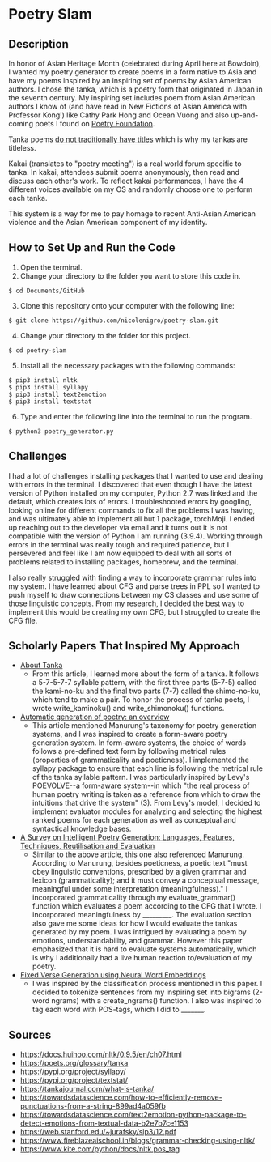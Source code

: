 # Poetry Slam

## Description
In honor of Asian Heritage Month (celebrated during April here at Bowdoin), I wanted my poetry generator to create poems in a form native to Asia and have my poems inspired by an inspiring set of poems by Asian American authors. I chose the tanka, which is a poetry form that originated in Japan in the seventh century. My inspiring set includes poem from Asian American authors I know of (and have read in New Fictions of Asian America with Professor Kong!) like Cathy Park Hong and Ocean Vuong and also up-and-coming poets I found on [Poetry Foundation](https://www.poetryfoundation.org/collections/101589/asian-american-voices-in-poetry).

Tanka poems [do not traditionally have titles](http://www.graceguts.com/essays/why-say-more-the-problem-of-titling-tanka) which is why my tankas are titleless.

Kakai (translates to "poetry meeting") is a real world forum specific to tanka. In kakai, attendees submit poems anonymously, then read and discuss each other's work. To reflect kakai performances, I have the 4 different voices available on my OS and randomly choose one to perform each tanka.

This system is a way for me to pay homage to recent Anti-Asian American violence and the Asian American component of my identity.

## How to Set Up and Run the Code
1. Open the terminal.
2. Change your directory to the folder you want to store this code in.  
```
$ cd Documents/GitHub
```
3. Clone this repository onto your computer with the following line:  
```
$ git clone https://github.com/nicolenigro/poetry-slam.git
```
4. Change your directory to the folder for this project.  
```
$ cd poetry-slam
```
5. Install all the necessary packages with the following commands:
```
$ pip3 install nltk
$ pip3 install syllapy
$ pip3 install text2emotion
$ pip3 install textstat
```
6. Type and enter the following line into the terminal to run the program.  
```
$ python3 poetry_generator.py
```

## Challenges
I had a lot of challenges installing packages that I wanted to use and dealing with errors in the terminal. I discovered that even though I have the latest version of Python installed on my computer, Python 2.7 was linked and the default, which creates lots of errors. I troubleshooted errors by googling, looking online for different commands to fix all the problems I was having, and was ultimately able to implement all but 1 package, torchMoji. I ended up reaching out to the developer via email and it turns out it is not compatible with the version of Python I am running (3.9.4). Working through errors in the terminal was really tough and required patience, but I persevered and feel like I am now equipped to deal with all sorts of problems related to installing packages, homebrew, and the terminal.

I also really struggled with finding a way to incorporate grammar rules into my system. I have learned about CFG and parse trees in PPL so I wanted to push myself to draw connections between my CS classes and use some of those linguistic concepts. From my research, I decided the best way to implement this would be creating my own CFG, but I struggled to create the CFG file.

## Scholarly Papers That Inspired My Approach
* [About Tanka](https://www.tandfonline.com/doi/full/10.1080/19342039.2016.1120610)
	* From this article, I learned more about the form of a tanka. It follows a 5-7-5-7-7 syllable pattern, with the first three parts (5-7-5) called the kami-no-ku and the final two parts (7-7) called the shimo-no-ku, which tend to make a pair. To honor the process of tanka poets, I wrote write_kaminoku() and write_shimonoku() functions.
* [Automatic generation of poetry: an overview](https://www.researchgate.net/profile/Hugo-Goncalo-Oliveira/publication/228610670_Automatic_generation_of_poetry_an_overview/links/00b7d517eea41271af000000/Automatic-generation-of-poetry-an-overview.pdf)
	* This article mentioned Manurung's taxonomy for poetry generation systems, and I was inspired to create a form-aware poetry generation system. In form-aware systems, the choice of words follows a pre-defined text form by following metrical rules (properties of grammaticality and poeticness). I implemented the syllapy package to ensure that each line is following the metrical rule of the tanka syllable pattern. I was particularly inspired by Levy's POEVOLVE--a form-aware system--in which "the real process of human poetry writing is taken as a reference from which to draw the intuitions that drive the system" (3). From Levy's model, I decided to implement evaluator modules for analyzing and selecting the highest ranked poems for each generation as well as conceptual and syntactical knowledge bases.
* [A Survey on Intelligent Poetry Generation: Languages, Features, Techniques, Reutilisation and Evaluation](https://www.aclweb.org/anthology/W17-3502/)
	* Similar to the above article, this one also referenced Manurung. According to Manurung, besides poeticness, a poetic text "must obey linguistic conventions, prescribed by a given grammar and lexicon (grammaticality); and it must convey a conceptual message, meaningful under some interpretation (meaningfulness)." I incorporated grammaticality through my evaluate_grammar() function which evaluates a poem according to the CFG that I wrote. I incorporated meaningfulness by _________. The evaluation section also gave me some ideas for how I would evaluate the tankas generated by my poem. I was intrigued by evaluating a poem by emotions, understandability, and grammar. However this paper emphasized that it is hard to evaluate systems automatically, which is why I additionally had a live human reaction to/evaluation of my poetry.
* [Fixed Verse Generation using Neural Word Embeddings](https://core.ac.uk/download/pdf/79584968.pdf)
	* I was inspired by the classification process mentioned in this paper. I decided to tokenize sentences from my inspiring set into bigrams (2-word ngrams) with a create_ngrams() function. I also was inspired to tag each word with POS-tags, which I did to _______.

## Sources
* https://docs.huihoo.com/nltk/0.9.5/en/ch07.html
* https://poets.org/glossary/tanka
* https://pypi.org/project/syllapy/
* https://pypi.org/project/textstat/
* https://tankajournal.com/what-is-tanka/
* https://towardsdatascience.com/how-to-efficiently-remove-punctuations-from-a-string-899ad4a059fb
* https://towardsdatascience.com/text2emotion-python-package-to-detect-emotions-from-textual-data-b2e7b7ce1153
* https://web.stanford.edu/~jurafsky/slp3/12.pdf
* https://www.fireblazeaischool.in/blogs/grammar-checking-using-nltk/
* https://www.kite.com/python/docs/nltk.pos_tag